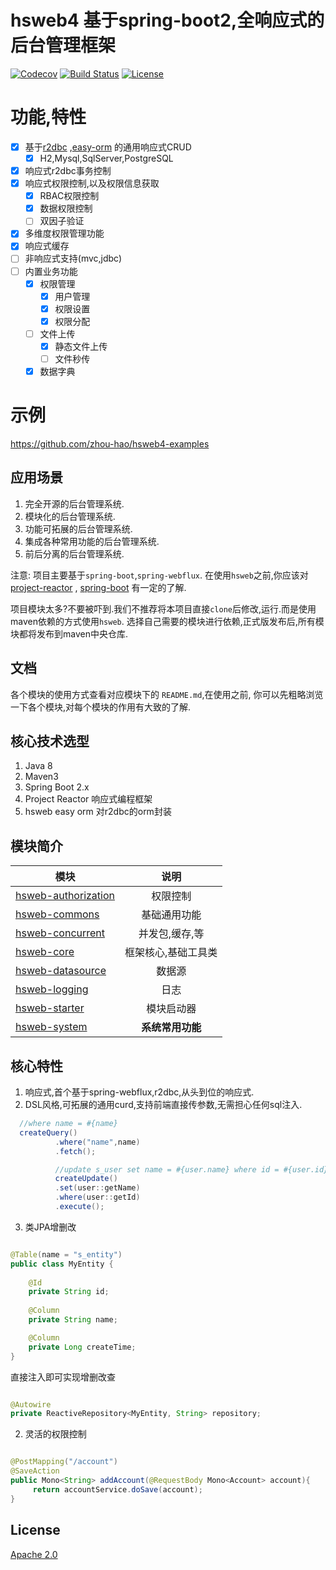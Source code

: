 # hsweb4 基于spring-boot2,全响应式的后台管理框架

[![Codecov](https://codecov.io/gh/hs-web/hsweb-framework/branch/4.0.x/graph/badge.svg)](https://codecov.io/gh/hs-web/hsweb-framework/branch/master)
[![Build Status](https://api.travis-ci.com/hs-web/hsweb-framework.svg?branch=4.0.x)](https://travis-ci.com/hs-web/hsweb-framework)
[![License](https://img.shields.io/badge/license-Apache%202-4EB1BA.svg?style=flat-square)](https://www.apache.org/licenses/LICENSE-2.0.html)

# 功能,特性

- [x] 基于[r2dbc](https://github.com/r2dbc) ,[easy-orm](https://github.com/hs-web/hsweb-easy-orm/tree/4.0.x) 的通用响应式CRUD
    - [x] H2,Mysql,SqlServer,PostgreSQL
- [x] 响应式r2dbc事务控制
- [x] 响应式权限控制,以及权限信息获取
    - [x] RBAC权限控制
    - [x] 数据权限控制
    - [ ] 双因子验证
- [x] 多维度权限管理功能
- [x] 响应式缓存
- [ ] 非响应式支持(mvc,jdbc)
- [ ] 内置业务功能
    - [x] 权限管理
        - [x] 用户管理
        - [x] 权限设置
        - [x] 权限分配
    - [ ] 文件上传
        - [x] 静态文件上传
        - [ ] 文件秒传
    - [x] 数据字典

# 示例

https://github.com/zhou-hao/hsweb4-examples

## 应用场景

1. 完全开源的后台管理系统.
2. 模块化的后台管理系统.
3. 功能可拓展的后台管理系统.
4. 集成各种常用功能的后台管理系统.
5. 前后分离的后台管理系统.

注意:
项目主要基于`spring-boot`,`spring-webflux`. 在使用`hsweb`之前,你应该对 [project-reactor](https://projectreactor.io/) ,
[spring-boot](https://github.com/spring-projects/spring-boot) 有一定的了解.

项目模块太多?不要被吓到.我们不推荐将本项目直接`clone`后修改,运行.而是使用maven依赖的方式使用`hsweb`. 选择自己需要的模块进行依赖,正式版发布后,所有模块都将发布到maven中央仓库.

## 文档

各个模块的使用方式查看对应模块下的 `README.md`,在使用之前, 你可以先粗略浏览一下各个模块,对每个模块的作用有大致的了解.

## 核心技术选型

1. Java 8
2. Maven3
3. Spring Boot 2.x
4. Project Reactor 响应式编程框架
5. hsweb easy orm 对r2dbc的orm封装

## 模块简介

| 模块       |     说明     |  
| ------------- |:----------:| 
|[hsweb-authorization](hsweb-authorization)|    权限控制    |
|[hsweb-commons](hsweb-commons) |   基础通用功能   | 
|[hsweb-concurrent](hsweb-concurrent)|  并发包,缓存,等  | 
|[hsweb-core](hsweb-core)| 框架核心,基础工具类 | 
|[hsweb-datasource](hsweb-datasource)|    数据源     | 
|[hsweb-logging](hsweb-logging)|     日志     |  
|[hsweb-starter](hsweb-starter)|   模块启动器    | 
|[hsweb-system](hsweb-system)| **系统常用功能** |

## 核心特性

1. 响应式,首个基于spring-webflux,r2dbc,从头到位的响应式.
2. DSL风格,可拓展的通用curd,支持前端直接传参数,无需担心任何sql注入.

```java
  //where name = #{name}
  createQuery()
          .where("name",name)
          .fetch();

          //update s_user set name = #{user.name} where id = #{user.id}
          createUpdate()
          .set(user::getName)
          .where(user::getId)
          .execute();

```

3. 类JPA增删改

```java

@Table(name = "s_entity")
public class MyEntity {
    
    @Id
    private String id;
    
    @Column
    private String name;

    @Column
    private Long createTime;
}

```

直接注入即可实现增删改查

```java

@Autowire
private ReactiveRepository<MyEntity, String> repository;

```

2. 灵活的权限控制

```java

@PostMapping("/account")
@SaveAction
public Mono<String> addAccount(@RequestBody Mono<Account> account){
     return accountService.doSave(account);
}

```

## License

[Apache 2.0](https://github.com/spring-projects/spring-boot/blob/main/LICENSE.txt)